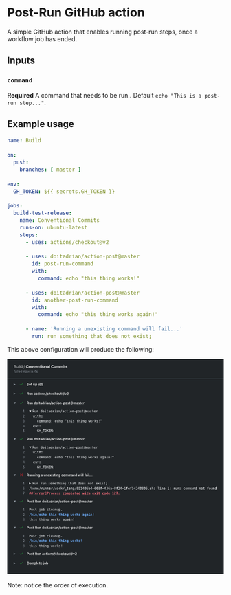 # Post-Run GitHub action

A simple GitHub action that enables running post-run steps, once a workflow job has ended.

## Inputs

### `command`

**Required** A command that needs to be run.. Default `echo "This is a post-run step..."`.

## Example usage

```yaml
name: Build

on:
  push:
    branches: [ master ]

env:
  GH_TOKEN: ${{ secrets.GH_TOKEN }}

jobs:
  build-test-release:
    name: Conventional Commits
    runs-on: ubuntu-latest
    steps:
      - uses: actions/checkout@v2
    
      - uses: doitadrian/action-post@master
        id: post-run-command
        with:
          command: echo "this thing works!"

      - uses: doitadrian/action-post@master
        id: another-post-run-command
        with:
          command: echo "this thing works again!"

      - name: 'Running a unexisting command will fail...'
        run: run something that does not exist;
```

This above configuration will produce the following:

![image](./docs/results.png)

Note: notice the order of execution.
